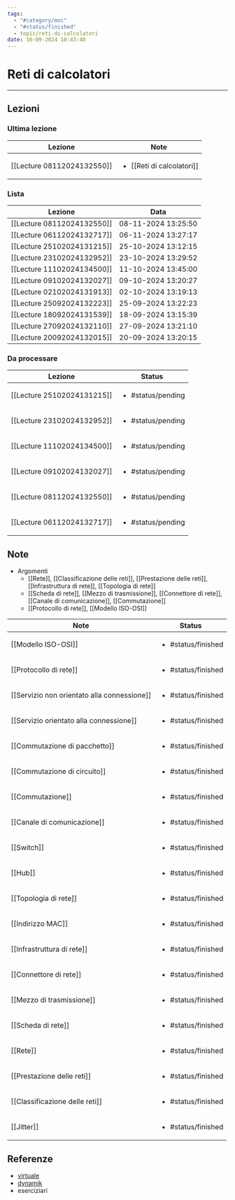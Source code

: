```yaml
---
tags:
  - "#category/moc"
  - "#status/finished"
  - topic/reti-di-calcolatori
date: 16-09-2024 10:43:40
---
```

# Reti di calcolatori
---
## Lezioni
### Ultima lezione
<!-- QueryToSerialize: TABLE WITHOUT ID file.link AS Lezione, file.inlinks AS Note FROM #category/lecture AND #topic/reti-di-calcolatori SORT file.ctime DESC LIMIT 1 -->
<!-- SerializedQuery: TABLE WITHOUT ID file.link AS Lezione, file.inlinks AS Note FROM #category/lecture AND #topic/reti-di-calcolatori SORT file.ctime DESC LIMIT 1 -->

| Lezione                                                           | Note                                                                       |
| ----------------------------------------------------------------- | -------------------------------------------------------------------------- |
| [[Lecture 08112024132550]] | <ul><li>[[Reti di calcolatori]]</li></ul> |
<!-- SerializedQuery END -->

### Lista
<!-- QueryToSerialize: TABLE WITHOUT ID file.link AS Lezione, date AS Data FROM #category/lecture AND #topic/reti-di-calcolatori SORT file.ctime DESC -->
<!-- SerializedQuery: TABLE WITHOUT ID file.link AS Lezione, date AS Data FROM #category/lecture AND #topic/reti-di-calcolatori SORT file.ctime DESC -->

| Lezione                                                           | Data                |
| ----------------------------------------------------------------- | ------------------- |
| [[Lecture 08112024132550]] | 08-11-2024 13:25:50 |
| [[Lecture 06112024132717]] | 06-11-2024 13:27:17 |
| [[Lecture 25102024131215]] | 25-10-2024 13:12:15 |
| [[Lecture 23102024132952]] | 23-10-2024 13:29:52 |
| [[Lecture 11102024134500]] | 11-10-2024 13:45:00 |
| [[Lecture 09102024132027]] | 09-10-2024 13:20:27 |
| [[Lecture 02102024131913]] | 02-10-2024 13:19:13 |
| [[Lecture 25092024132223]] | 25-09-2024 13:22:23 |
| [[Lecture 18092024131539]] | 18-09-2024 13:15:39 |
| [[Lecture 27092024132110]] | 27-09-2024 13:21:10 |
| [[Lecture 20092024132015]] | 20-09-2024 13:20:15 |
<!-- SerializedQuery END -->

### Da processare
<!-- QueryToSerialize: TABLE WITHOUT ID file.link as Lezione, filter(file.tags, (t) => t="#status/pending" OR t="#status/ongoing") AS Status FROM #category/lecture AND #topic/reti-di-calcolatori AND (#status/pending OR #status/ongoing) SORT date DESC -->
<!-- SerializedQuery: TABLE WITHOUT ID file.link as Lezione, filter(file.tags, (t) => t="#status/pending" OR t="#status/ongoing") AS Status FROM #category/lecture AND #topic/reti-di-calcolatori AND (#status/pending OR #status/ongoing) SORT date DESC -->

| Lezione                                                           | Status                            |
| ----------------------------------------------------------------- | --------------------------------- |
| [[Lecture 25102024131215]] | <ul><li>#status/pending</li></ul> |
| [[Lecture 23102024132952]] | <ul><li>#status/pending</li></ul> |
| [[Lecture 11102024134500]] | <ul><li>#status/pending</li></ul> |
| [[Lecture 09102024132027]] | <ul><li>#status/pending</li></ul> |
| [[Lecture 08112024132550]] | <ul><li>#status/pending</li></ul> |
| [[Lecture 06112024132717]] | <ul><li>#status/pending</li></ul> |
<!-- SerializedQuery END -->

## Note
- Argomenti
	- [[Rete]], [[Classificazione delle reti]], [[Prestazione delle reti]], [[Infrastruttura di rete]], [[Topologia di rete]]
	- [[Scheda di rete]], [[Mezzo di trasmissione]], [[Connettore di rete]], [[Canale di comunicazione]], [[Commutazione]]
	- [[Protocollo di rete]], [[Modello ISO-OSI]]

<!-- QueryToSerialize: TABLE WITHOUT ID file.link AS Note, filter(file.tags, (t) => t="#status/pending" OR t="#status/ongoing" OR t="#status/finished") AS Status FROM #category/note AND #topic/reti-di-calcolatori SORT file.ctime DESC -->
<!-- SerializedQuery: TABLE WITHOUT ID file.link AS Note, filter(file.tags, (t) => t="#status/pending" OR t="#status/ongoing" OR t="#status/finished") AS Status FROM #category/note AND #topic/reti-di-calcolatori SORT file.ctime DESC -->

| Note                                                                                             | Status                             |
| ------------------------------------------------------------------------------------------------ | ---------------------------------- |
| [[Modello ISO-OSI]]                                                 | <ul><li>#status/finished</li></ul> |
| [[Protocollo di rete]]                                           | <ul><li>#status/finished</li></ul> |
| [[Servizio non orientato alla connessione]] | <ul><li>#status/finished</li></ul> |
| [[Servizio orientato alla connessione]]         | <ul><li>#status/finished</li></ul> |
| [[Commutazione di pacchetto]]                             | <ul><li>#status/finished</li></ul> |
| [[Commutazione di circuito]]                               | <ul><li>#status/finished</li></ul> |
| [[Commutazione]]                                                       | <ul><li>#status/finished</li></ul> |
| [[Canale di comunicazione]]                                 | <ul><li>#status/finished</li></ul> |
| [[Switch]]                                                                   | <ul><li>#status/finished</li></ul> |
| [[Hub]]                                                                         | <ul><li>#status/finished</li></ul> |
| [[Topologia di rete]]                                             | <ul><li>#status/finished</li></ul> |
| [[Indirizzo MAC]]                                                     | <ul><li>#status/finished</li></ul> |
| [[Infrastruttura di rete]]                                   | <ul><li>#status/finished</li></ul> |
| [[Connettore di rete]]                                           | <ul><li>#status/finished</li></ul> |
| [[Mezzo di trasmissione]]                                     | <ul><li>#status/finished</li></ul> |
| [[Scheda di rete]]                                                   | <ul><li>#status/finished</li></ul> |
| [[Rete]]                                                                       | <ul><li>#status/finished</li></ul> |
| [[Prestazione delle reti]]                                   | <ul><li>#status/finished</li></ul> |
| [[Classificazione delle reti]]                           | <ul><li>#status/finished</li></ul> |
| [[Jitter]]                                                                   | <ul><li>#status/finished</li></ul> |
<!-- SerializedQuery END -->

## Referenze
- [virtuale]()
- [dynamik]()
- eserciziari